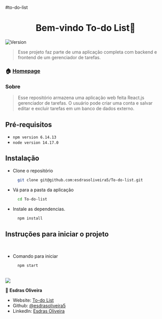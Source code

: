 #to-do-list

<h1 align="center">Bem-vindo To-do List👋</h1>
<p>
  <img alt="Version" src="https://img.shields.io/badge/version-1.0.0-blue.svg?cacheSeconds=2592000" />  
</p>

> Esse projeto faz parte de uma aplicação completa com backend e frontend de um gerenciador de tarefas.

### 🏠 [Homepage](https://github.com/esdrasoliveira5/To-do-list)

### Sobre
> Esse repositório armazena uma aplicação web feita React.js gerenciador de tarefas. O usuário pode criar uma conta e salvar editar e excluir tarefas em um banco de dados externo.


## Pré-requisitos

- `npm version 6.14.13`
- `node version 14.17.0`

## Instalação

- Clone o repositório
  ```sh
    git clone git@github.com:esdrasoliveira5/To-do-list.git

- Vá para a pasta da aplicação
  ```sh
    cd To-do-list

- Instale as dependencias.
  ```sh
    npm install

## Instruções para iniciar o projeto

<br>

- Comando para iniciar

  ```sh
    npm start

<br/>

<img src="./public/Screenshot from 2022-03-03 16-59-38.png" >

👤 **Esdras Oliveira**

* Website: [To-do List](https://to-do-list-ten-ashen.vercel.app/to-do)
* Github: [@esdrasoliveira5](https://github.com/esdrasoliveira5)
* LinkedIn: [Esdras Oliveira](https://www.linkedin.com/in/esdrasmoliveira/)

